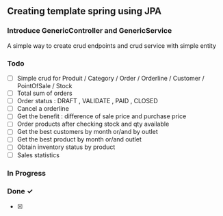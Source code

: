 ## Creating template spring using JPA
### Introduce GenericController and GenericService 
A simple way to create crud endpoints and crud service with simple entity


### Todo

- [ ]  Simple crud for Produit / Category / Order / Orderline / Customer / PointOfSale / Stock
- [ ] Total sum of orders
- [ ] Order status : DRAFT , VALIDATE , PAID , CLOSED
- [ ] Cancel a orderline
- [ ] Get the benefit : difference of sale price and purchase price  
- [ ] Order products after checking stock and qty available
- [ ] Get the best customers by month or/and by outlet
- [ ] Get the best product by month or/and outlet
- [ ] Obtain inventory status by product
- [ ] Sales statistics 

### In Progress


### Done ✓

- [x] 